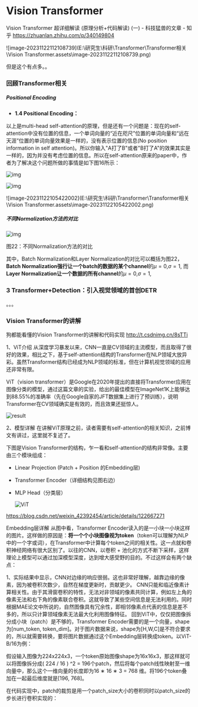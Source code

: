 # Vision Transformer



Vision Transformer 超详细解读 (原理分析+代码解读) (一) - 科技猛兽的文章 - 知乎
https://zhuanlan.zhihu.com/p/340149804

![image-20231122112108739](E:\研究生\科研\Transformer\Transformer相关\Vision Transformer.assets\image-20231122112108739.png)

但是这个有点多。。



### 回顾Transformer相关



##### Positional Encoding

- **1.4 Positional Encoding：**

以上是multi-head self-attention的原理，但是还有一个问题是：现在的self-attention中没有位置的信息，一个单词向量的“近在咫尺”位置的单词向量和“远在天涯”位置的单词向量效果是一样的，没有表示位置的信息(No position information in self attention)。所以你输入"A打了B"或者"B打了A"的效果其实是一样的，因为并没有考虑位置的信息。所以在self-attention原来的paper中，作者为了解决这个问题所做的事情是如下图16所示：

![img](https://pic3.zhimg.com/80/v2-b8886621fc841085300f5bb21de26f0e_720w.webp)

![img](https://pic4.zhimg.com/80/v2-7814595d02ef37cb762b3ef998fae267_720w.webp)

![image-20231122105422002](E:\研究生\科研\Transformer\Transformer相关\Vision Transformer.assets\image-20231122105422002.png)



##### 不同Normalization方法的对比



![img](https://pic3.zhimg.com/80/v2-53267aa305030eb71376296a6fd14cde_720w.webp)

图22：不同Normalization方法的对比



其中，Batch Normalization和Layer Normalization的对比可以概括为图22，**Batch Normalization强行让一个batch的数据的某个channel**的$\mu=0$,$\sigma=1$,  而**Layer Normalization让一个数据的所有channel**的$\mu=0$,$\sigma=1$,  



### 3 Transformer+Detection：引入视觉领域的首创DETR

。。。



### Vision Transformer的讲解

狗都能看懂的Vision Transformer的讲解和代码实现   http://t.csdnimg.cn/8sTTi

1、ViT介绍
从深度学习暴发以来，CNN一直是CV领域的主流模型，而且取得了很好的效果，相比之下，基于self-attention结构的Transformer在NLP领域大放异彩。虽然Transformer结构已经成为NLP领域的标准，但在计算机视觉领域的应用还非常有限。

ViT（vision transformer）是Google在2020年提出的直接将Transformer应用在图像分类的模型，通过这篇文章的实验，给出的最佳模型在ImageNet1K上能够达到88.55%的准确率（先在Google自家的JFT数据集上进行了预训练），说明Transformer在CV领域确实是有效的，而且效果还挺惊人。

![result](https://img-blog.csdnimg.cn/76c9042baca14ea3b69536e6eb4246fb.png?x-oss-process=image/watermark,type_d3F5LXplbmhlaQ,shadow_50,text_Q1NETiBA54Ot6KGA5Y6o5biI6ZW_,size_20,color_FFFFFF,t_70,g_se,x_16#pic_center)

2、模型详解
在讲解ViT原理之前，读者需要有self-attention的相关知识，之前博文有讲过，这里就不复述了。

下图是Vision Transformer的结构，乍一看和self-attention的结构非常像。主要由三个模块组成：

* Linear Projection (Patch + Position 的Embedding层)

* Transformer Encoder（详细结构见图右边）

* MLP Head（分类层）

  

  ![ViT](https://img-blog.csdnimg.cn/21d9e2b2b88b4a64896624ab0e5bebe6.png?x-oss-process=image/watermark,type_d3F5LXplbmhlaQ,shadow_50,text_Q1NETiBA54Ot6KGA5Y6o5biI6ZW_,size_20,color_FFFFFF,t_70,g_se,x_16#pic_center)

https://blog.csdn.net/weixin_42392454/article/details/122667271

Embedding层详解
从图中看，Transformer Encoder读入的是一小块一小块这样的图片。这样做的原因是：**将一个个小块图像视为token**（token可以理解为NLP中的一个字或词），在Transformer中计算每个token之间的相关性。这一点就和卷积神经网络有很大区别了。以往的CNN，以卷积 + 池化的方式不断下采样，这样理论上模型可以通过加深模型深度，达到增大感受野的目的。不过这样会有两个缺点：

1、实际结果中显示，CNN对边缘的响应很弱。这也非常好理解，越靠边缘的像素，因为被卷积次数少，自然在梯度更新时，贡献更少。
CNN只能和临近像素计算相关性。由于其滑窗卷积的特性，无法对非领域的像素共同计算，例如左上角的像素无法和右下角的像素联合卷积。这就导致了某些空间信息是无法利用的。同时根据MAE论文中所说的，自然图像具有冗余性，即相邻像素点代表的信息是差不多的，所以只计算领域像素无法最大化利用图像特征。
回到ViT中，仅仅把图像拆分成小块（patch）是不够的，Transformer Encoder需要的是一个向量，shape为[num_token, token_dim]。对于图片数据来说，shape为[H,W,C]是不符合要求的，所以就需要转换，要将图片数据通过这个Embedding层转换成token。以ViT-B/16为例：

假设输入图像为224x224x3，一个token原始图像shape为16x16x3，那这样就可以将图像拆分成( 224 / 16 ) ^2 = 196个patch，然后将每个patch线性映射至一维向量中，那么这个一维向量的长度即为16 ∗ 16 ∗ 3 = 768 维。将196个token叠加在一起最后维度就是[196, 768]。

在代码实现中，patch的裁剪是用一个patch_size大小的卷积同时以patch_size的步长进行卷积实现的：

